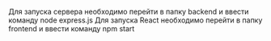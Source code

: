 Для запуска сервера необходимо перейти в папку backend и ввести команду node express.js
Для запуска React необходимо перейти в папку frontend и ввести команду npm start
